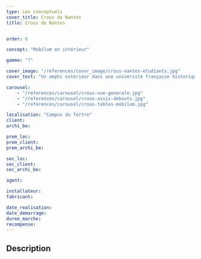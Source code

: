 ```yaml
---
type: Les conceptuels
cover_title: Crous de Nantes
title: Crous de Nantes


order: 6

concept: "Mobilum en intérieur"

gamme: "?"

cover_image: "/references/cover_image/crous-nantes-etudiants.jpg"
cover_text: "Un amphi extérieur dans une université française historique"

carousel:
    - "/references/carousel/crous-vue-generale.jpg"
    - "/references/carousel/crous-assis-debouts.jpg"
    - "/references/carousel/crous-tables-mobilum.jpg"

localisation: "Campus du Tertre"
client:
archi_be:

prem_loc:
prem_client:
prem_archi_be:

sec_loc:
sec_client:
sec_archi_be:

agent:

installateur:
fabricant:

date_realisation:
date_demarrage:
duree_marche:
recompense:
---
```


## Description
